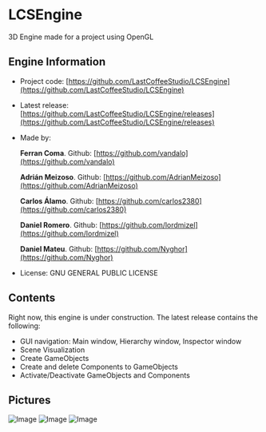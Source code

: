 # LCSEngine
3D Engine made for a project using OpenGL

## Engine Information

* Project code: [https://github.com/LastCoffeeStudio/LCSEngine](https://github.com/LastCoffeeStudio/LCSEngine)

* Latest release: [https://github.com/LastCoffeeStudio/LCSEngine/releases](https://github.com/LastCoffeeStudio/LCSEngine/releases)

* Made by:

  **Ferran Coma**. Github: [https://github.com/vandalo](https://github.com/vandalo)

  **Adrián Meizoso**. Github: [https://github.com/AdrianMeizoso](https://github.com/AdrianMeizoso)

  **Carlos Álamo**. Github: [https://github.com/carlos2380](https://github.com/carlos2380)
  
  **Daniel Romero**. Github: [https://github.com/lordmizel](https://github.com/lordmizel)
  
  **Daniel Mateu**. Github: [https://github.com/Nyghor](https://github.com/Nyghor)
  
* License: GNU GENERAL PUBLIC LICENSE

## Contents

Right now, this engine is under construction. The latest release contains the following:

* GUI navigation: Main window, Hierarchy window, Inspector window
* Scene Visualization
* Create GameObjects
* Create and delete Components to GameObjects
* Activate/Deactivate GameObjects and Components

## Pictures

![Image](https://github.com/carlos2380/prueba/blob/master/1.jpeg)
![Image](https://github.com/carlos2380/prueba/blob/master/2.jpeg)
![Image](https://github.com/carlos2380/prueba/blob/master/3.jpeg)
